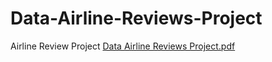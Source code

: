 # Data-Airline-Reviews-Project
Airline Review Project
[Data Airline Reviews Project.pdf](https://github.com/amanSing-h/Data-Airline-Reviews-Project/files/9963690/Data.Airline.Reviews.Project.pdf)
